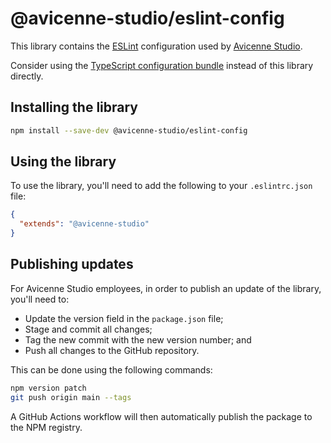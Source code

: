# @avicenne-studio/eslint-config

This library contains the [ESLint](https://eslint.org) configuration used by [Avicenne Studio](https://avicenne.studio).

Consider using the [TypeScript configuration bundle](https://npm.im/@avicenne-studio/typescript-config) instead of this library directly.

## Installing the library

```bash
npm install --save-dev @avicenne-studio/eslint-config
```

## Using the library

To use the library, you'll need to add the following to your `.eslintrc.json` file:

```json
{
  "extends": "@avicenne-studio"
}
```

## Publishing updates

For Avicenne Studio employees, in order to publish an update of the library, you'll need to:

- Update the version field in the `package.json` file;
- Stage and commit all changes;
- Tag the new commit with the new version number; and
- Push all changes to the GitHub repository.

This can be done using the following commands:

```bash
npm version patch
git push origin main --tags
```

A GitHub Actions workflow will then automatically publish the package to the NPM registry.

